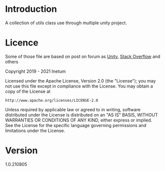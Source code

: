# Introduction 
A collection of utils class use through multiple unity project.

# Licence

Some of those file are based on post on forum as [Unity](https://answers.unity.com/index.html), [Stack Overflow](https://stackoverflow.com/) and others

Copyright 2019 - 2021 Inetum

Licensed under the Apache License, Version 2.0 (the "License");
you may not use this file except in compliance with the License.
You may obtain a copy of the License at

    http://www.apache.org/licenses/LICENSE-2.0

Unless required by applicable law or agreed to in writing, software
distributed under the License is distributed on an "AS IS" BASIS,
WITHOUT WARRANTIES OR CONDITIONS OF ANY KIND, either express or implied.
See the License for the specific language governing permissions and
limitations under the License.

# Version
1.0.210805
